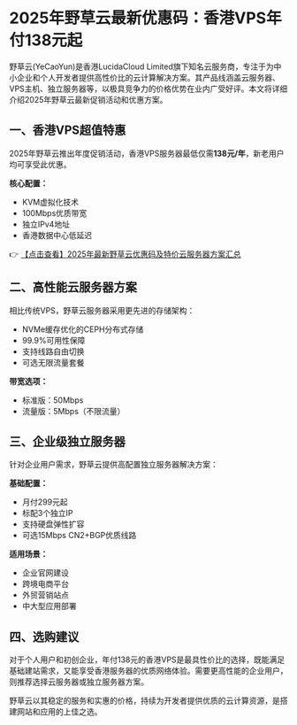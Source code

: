 # 2025年野草云最新优惠码：香港VPS年付138元起

野草云(YeCaoYun)是香港LucidaCloud Limited旗下知名云服务商，专注于为中小企业和个人开发者提供高性价比的云计算解决方案。其产品线涵盖云服务器、VPS主机、独立服务器等，以极具竞争力的价格优势在业内广受好评。本文将详细介绍2025年野草云最新促销活动和优惠方案。

## 一、香港VPS超值特惠

2025年野草云推出年度促销活动，香港VPS服务器最低仅需**138元/年**，新老用户均可享受此优惠。

**核心配置：**
- KVM虚拟化技术
- 100Mbps优质带宽
- 独立IPv4地址
- 香港数据中心低延迟

👉 [【点击查看】2025年最新野草云优惠码及特价云服务器方案汇总](https://bit.ly/yecaoyun)

## 二、高性能云服务器方案

相比传统VPS，野草云服务器采用更先进的存储架构：

- NVMe缓存优化的CEPH分布式存储
- 99.9%可用性保障
- 支持线路自由切换
- 可选无限流量套餐

**带宽选项：**
- 标准版：50Mbps
- 流量版：5Mbps（不限流量）

## 三、企业级独立服务器

针对企业用户需求，野草云提供高配置独立服务器解决方案：

**基础配置：**
- 月付299元起
- 标配3个独立IP
- 支持硬盘弹性扩容
- 可选15Mbps CN2+BGP优质线路

**适用场景：**
- 企业官网建设
- 跨境电商平台
- 外贸营销站点
- 中大型应用部署

## 四、选购建议

对于个人用户和初创企业，年付138元的香港VPS是最具性价比的选择，既能满足基础建站需求，又能享受香港服务器的优质网络体验。需要更高性能的企业用户，则推荐选择云服务器或独立服务器方案。

野草云以其稳定的服务和实惠的价格，持续为开发者提供优质的云计算资源，是搭建网站和应用的上佳之选。